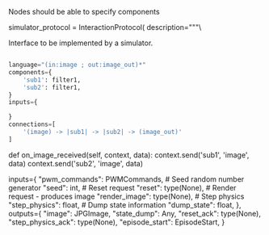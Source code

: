 
Nodes should be able to specify components



simulator_protocol = InteractionProtocol(
        description="""\

Interface to be implemented by a simulator.


```python

language="(in:image ; out:image_out)*"
components={
    'sub1': filter1,
    'sub2': filter1,
}
inputs={

}
connections=[
    '(image) -> |sub1| -> |sub2| -> (image_out)'
]
```



def on_image_received(self, context, data):
    context.send('sub1', 'image', data)
    context.send('sub2', 'image', data)
    


inputs={
    "pwm_commands": PWMCommands,
    # Seed random number generator
    "seed": int,
    # Reset request
    "reset": type(None),
    # Render request - produces image
    "render_image": type(None),
    # Step physics
    "step_physics": float,
    # Dump state information
    "dump_state": float,
},
outputs={
    "image": JPGImage,
    "state_dump": Any,
    "reset_ack": type(None),
    "step_physics_ack": type(None),
    "episode_start": EpisodeStart,
}
```
